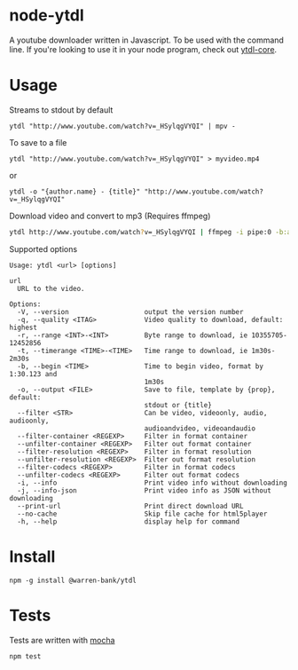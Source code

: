 # node-ytdl

A youtube downloader written in Javascript. To be used with the command line. If you're looking to use it in your node program, check out [ytdl-core](https://github.com/warren-bank/fork-node-ytdl-core).


# Usage

Streams to stdout by default

    ytdl "http://www.youtube.com/watch?v=_HSylqgVYQI" | mpv -

To save to a file

    ytdl "http://www.youtube.com/watch?v=_HSylqgVYQI" > myvideo.mp4

or

    ytdl -o "{author.name} - {title}" "http://www.youtube.com/watch?v=_HSylqgVYQI"


Download video and convert to mp3 (Requires ffmpeg)

```bash
ytdl http://www.youtube.com/watch?v=_HSylqgVYQI | ffmpeg -i pipe:0 -b:a 192K -vn myfile.mp3
```


Supported options

    Usage: ytdl <url> [options]

    url
      URL to the video.

    Options:
      -V, --version                   output the version number
      -q, --quality <ITAG>            Video quality to download, default: highest
      -r, --range <INT>-<INT>         Byte range to download, ie 10355705-12452856
      -t, --timerange <TIME>-<TIME>   Time range to download, ie 1m30s-2m30s
      -b, --begin <TIME>              Time to begin video, format by 1:30.123 and
                                      1m30s
      -o, --output <FILE>             Save to file, template by {prop}, default:
                                      stdout or {title}
      --filter <STR>                  Can be video, videoonly, audio, audioonly,
                                      audioandvideo, videoandaudio
      --filter-container <REGEXP>     Filter in format container
      --unfilter-container <REGEXP>   Filter out format container
      --filter-resolution <REGEXP>    Filter in format resolution
      --unfilter-resolution <REGEXP>  Filter out format resolution
      --filter-codecs <REGEXP>        Filter in format codecs
      --unfilter-codecs <REGEXP>      Filter out format codecs
      -i, --info                      Print video info without downloading
      -j, --info-json                 Print video info as JSON without downloading
      --print-url                     Print direct download URL
      --no-cache                      Skip file cache for html5player
      -h, --help                      display help for command


# Install

    npm -g install @warren-bank/ytdl


# Tests
Tests are written with [mocha](https://mochajs.org)

```bash
npm test
```

